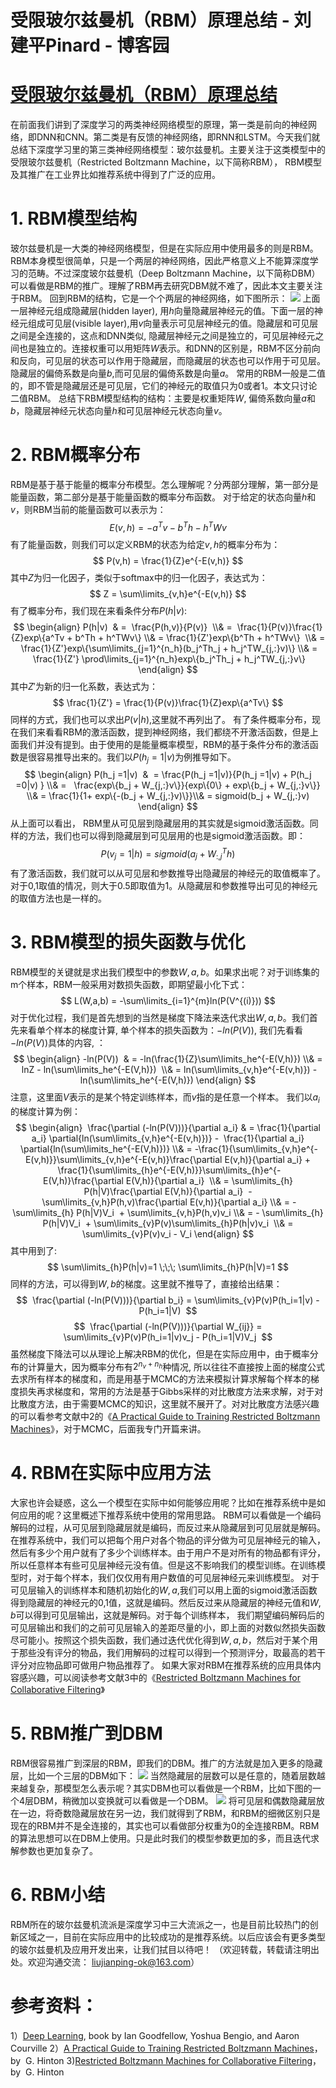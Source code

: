 
# 受限玻尔兹曼机（RBM）原理总结 - 刘建平Pinard - 博客园






# [受限玻尔兹曼机（RBM）原理总结](https://www.cnblogs.com/pinard/p/6530523.html)
在前面我们讲到了深度学习的两类神经网络模型的原理，第一类是前向的神经网络，即DNN和CNN。第二类是有反馈的神经网络，即RNN和LSTM。今天我们就总结下深度学习里的第三类神经网络模型：玻尔兹曼机。主要关注于这类模型中的受限玻尔兹曼机（Restricted Boltzmann Machine，以下简称RBM）， RBM模型及其推广在工业界比如推荐系统中得到了广泛的应用。
# 1. RBM模型结构
玻尔兹曼机是一大类的神经网络模型，但是在实际应用中使用最多的则是RBM。RBM本身模型很简单，只是一个两层的神经网络，因此严格意义上不能算深度学习的范畴。不过深度玻尔兹曼机（Deep Boltzmann Machine，以下简称DBM）可以看做是RBM的推广。理解了RBM再去研究DBM就不难了，因此本文主要关注于RBM。
回到RBM的结构，它是一个个两层的神经网络，如下图所示：
![](https://images2015.cnblogs.com/blog/1042406/201703/1042406-20170310142842732-1310906560.jpg)
上面一层神经元组成隐藏层(hidden layer), 用$h$向量隐藏层神经元的值。下面一层的神经元组成可见层(visible layer),用$v$向量表示可见层神经元的值。隐藏层和可见层之间是全连接的，这点和DNN类似, 隐藏层神经元之间是独立的，可见层神经元之间也是独立的。连接权重可以用矩阵$W$表示。和DNN的区别是，RBM不区分前向和反向，可见层的状态可以作用于隐藏层，而隐藏层的状态也可以作用于可见层。隐藏层的偏倚系数是向量$b$,而可见层的偏倚系数是向量$a$。
常用的RBM一般是二值的，即不管是隐藏层还是可见层，它们的神经元的取值只为0或者1。本文只讨论二值RBM。
总结下RBM模型结构的结构：主要是权重矩阵$W$, 偏倚系数向量$a$和$b$，隐藏层神经元状态向量$h$和可见层神经元状态向量$v$。
# 2. RBM概率分布
RBM是基于基于能量的概率分布模型。怎么理解呢？分两部分理解，第一部分是能量函数，第二部分是基于能量函数的概率分布函数。
对于给定的状态向量$h$和$v$，则RBM当前的能量函数可以表示为：
$$
E(v,h) = -a^Tv - b^Th - h^TWv 
$$
有了能量函数，则我们可以定义RBM的状态为给定$v,h$的概率分布为：
$$
P(v,h) = \frac{1}{Z}e^{-E(v,h)}
$$
其中$Z$为归一化因子，类似于softmax中的归一化因子，表达式为：
$$
Z = \sum\limits_{v,h}e^{-E(v,h)}
$$
有了概率分布，我们现在来看条件分布$P(h|v)$:
$$
 \begin{align} P(h|v)  & =  \frac{P(h,v)}{P(v)}  \\& =  \frac{1}{P(v)}\frac{1}{Z}exp\{a^Tv + b^Th + h^TWv\} \\& = \frac{1}{Z'}exp\{b^Th + h^TWv\}  \\& =  \frac{1}{Z'}exp\{\sum\limits_{j=1}^{n_h}(b_j^Th_j + h_j^TW_{j,:}v)\} \\& =  \frac{1}{Z'} \prod\limits_{j=1}^{n_h}exp\{b_j^Th_j + h_j^TW_{j,:}v\} \end{align} 
$$
其中$Z'$为新的归一化系数，表达式为：
$$
\frac{1}{Z'} = \frac{1}{P(v)}\frac{1}{Z}exp\{a^Tv\}
$$
同样的方式，我们也可以求出$P(v|h)$,这里就不再列出了。
有了条件概率分布，现在我们来看看RBM的激活函数，提到神经网络，我们都绕不开激活函数，但是上面我们并没有提到。由于使用的是能量概率模型，RBM的基于条件分布的激活函数是很容易推导出来的。我们以$P(h_j=1|v)$为例推导如下。
$$
 \begin{align} P(h_j =1|v)  &  = \frac{P(h_j =1|v)}{P(h_j =1|v) + P(h_j =0|v) } \\& =   \frac{exp\{b_j + W_{j,:}v\}}{exp\{0\} + exp\{b_j + W_{j,:}v\}} \\& = \frac{1}{1+ exp\{-(b_j + W_{j,:}v)\}}\\& = sigmoid(b_j + W_{j,:}v) \end{align}
$$
从上面可以看出， RBM里从可见层到隐藏层用的其实就是sigmoid激活函数。同样的方法，我们也可以得到隐藏层到可见层用的也是sigmoid激活函数。即：
$$
 P(v_j =1|h) = sigmoid(a_j + W_{:,j}^Th)
$$
有了激活函数，我们就可以从可见层和参数推导出隐藏层的神经元的取值概率了。对于0,1取值的情况，则大于0.5即取值为1。从隐藏层和参数推导出可见的神经元的取值方法也是一样的。
# 3. RBM模型的损失函数与优化
RBM模型的关键就是求出我们模型中的参数$W,a,b$。如果求出呢？对于训练集的m个样本，RBM一般采用对数损失函数，即期望最小化下式：
$$
L(W,a,b) = -\sum\limits_{i=1}^{m}ln(P(V^{(i)}))
$$
对于优化过程，我们是首先想到的当然是梯度下降法来迭代求出$W,a,b$。我们首先来看单个样本的梯度计算, 单个样本的损失函数为：$-ln(P(V))$, 我们先看看$-ln(P(V))$具体的内容, ：
$$
 \begin{align} -ln(P(V))  & = -ln(\frac{1}{Z}\sum\limits_he^{-E(V,h)}) \\& =  lnZ - ln(\sum\limits_he^{-E(V,h)})  \\& = ln(\sum\limits_{v,h}e^{-E(v,h)}) - ln(\sum\limits_he^{-E(V,h)}) \end{align} 
$$
注意，这里面$V$表示的是某个特定训练样本，而$v$指的是任意一个样本。
我们以$a_i$的梯度计算为例：
$$
\begin{align}  \frac{\partial (-ln(P(V)))}{\partial a_i} & = \frac{1}{\partial a_i} \partial{ln(\sum\limits_{v,h}e^{-E(v,h)})} -  \frac{1}{\partial a_i}  \partial{ln(\sum\limits_he^{-E(V,h)})} \\& = -\frac{1}{\sum\limits_{v,h}e^{-E(v,h)}}\sum\limits_{v,h}e^{-E(v,h)}\frac{\partial E(v,h)}{\partial a_i} +  \frac{1}{\sum\limits_{h}e^{-E(V,h)}}\sum\limits_{h}e^{-E(V,h)}\frac{\partial E(V,h)}{\partial a_i}  \\& = \sum\limits_{h} P(h|V)\frac{\partial E(V,h)}{\partial a_i}  - \sum\limits_{v,h}P(h,v)\frac{\partial E(v,h)}{\partial a_i} \\& = - \sum\limits_{h} P(h|V)V_i  + \sum\limits_{v,h}P(h,v)v_i \\& = - \sum\limits_{h} P(h|V)V_i  + \sum\limits_{v}P(v)\sum\limits_{h}P(h|v)v_i  \\& = \sum\limits_{v}P(v)v_i - V_i \end{align} 
$$
其中用到了:
$$
\sum\limits_{h}P(h|v)=1 \;\;\; \sum\limits_{h}P(h|V)=1
$$
同样的方法，可以得到$W,b$的梯度。这里就不推导了，直接给出结果：
$$
 \frac{\partial (-ln(P(V)))}{\partial b_i} = \sum\limits_{v}P(v)P(h_i=1|v) - P(h_i=1|V) 
$$
$$
 \frac{\partial (-ln(P(V)))}{\partial W_{ij}} = \sum\limits_{v}P(v)P(h_i=1|v)v_j - P(h_i=1|V)V_j 
$$
虽然梯度下降法可以从理论上解决RBM的优化，但是在实际应用中，由于概率分布的计算量大，因为概率分布有$2^{n_v+n_h}$种情况, 所以往往不直接按上面的梯度公式去求所有样本的梯度和，而是用基于MCMC的方法来模拟计算求解每个样本的梯度损失再求梯度和，常用的方法是基于Gibbs采样的对比散度方法来求解，对于对比散度方法，由于需要MCMC的知识，这里就不展开了。对对比散度方法感兴趣的可以看参考文献中2的《[A Practical Guide to Training Restricted Boltzmann Machines](http://wenku.baidu.com/link?url=WQcsja9zHgM4YPdz3KbC28GnF8aP_QdwRnsclnrY-j8bv-xw5kPgeus3ISeVDAmiTp6TCibNZNps92HhjEwhM9xKt2aCmxAGrTulQmVR3Wi)》，对于MCMC，后面我专门开篇来讲。
# 4. RBM在实际中应用方法
大家也许会疑惑，这么一个模型在实际中如何能够应用呢？比如在推荐系统中是如何应用的呢？这里概述下推荐系统中使用的常用思路。
RBM可以看做是一个编码解码的过程，从可见层到隐藏层就是编码，而反过来从隐藏层到可见层就是解码。在推荐系统中，我们可以把每个用户对各个物品的评分做为可见层神经元的输入，然后有多少个用户就有了多少个训练样本。由于用户不是对所有的物品都有评分，所以任意样本有些可见层神经元没有值。但是这不影响我们的模型训练。在训练模型时，对于每个样本，我们仅仅用有用户数值的可见层神经元来训练模型。
对于可见层输入的训练样本和随机初始化的$W,a$,我们可以用上面的sigmoid激活函数得到隐藏层的神经元的0,1值，这就是编码。然后反过来从隐藏层的神经元值和$W,b$可以得到可见层输出，这就是解码。对于每个训练样本， 我们期望编码解码后的可见层输出和我们的之前可见层输入的差距尽量的小，即上面的对数似然损失函数尽可能小。按照这个损失函数，我们通过迭代优化得到$W,a,b$，然后对于某个用于那些没有评分的物品，我们用解码的过程可以得到一个预测评分，取最高的若干评分对应物品即可做用户物品推荐了。
如果大家对RBM在推荐系统的应用具体内容感兴趣，可以阅读参考文献3中的《[Restricted Boltzmann Machines for Collaborative Filtering](http://www.cs.toronto.edu/~rsalakhu/papers/rbmcf.pdf)》
# 5. RBM推广到DBM
RBM很容易推广到深层的RBM，即我们的DBM。推广的方法就是加入更多的隐藏层，比如一个三层的DBM如下：
![](https://images2015.cnblogs.com/blog/1042406/201703/1042406-20170311093241029-904578994.png)
当然隐藏层的层数可以是任意的，随着层数越来越复杂，那模型怎么表示呢？其实DBM也可以看做是一个RBM，比如下图的一个4层DBM，稍微加以变换就可以看做是一个DBM。
![](https://images2015.cnblogs.com/blog/1042406/201703/1042406-20170311093645686-1609294221.png)
将可见层和偶数隐藏层放在一边，将奇数隐藏层放在另一边，我们就得到了RBM，和RBM的细微区别只是现在的RBM并不是全连接的，其实也可以看做部分权重为0的全连接RBM。RBM的算法思想可以在DBM上使用。只是此时我们的模型参数更加的多，而且迭代求解参数也更加复杂了。
# 6. RBM小结
RBM所在的玻尔兹曼机流派是深度学习中三大流派之一，也是目前比较热门的创新区域之一，目前在实际应用中的比较成功的是推荐系统。以后应该会有更多类型的玻尔兹曼机及应用开发出来，让我们拭目以待吧！
（欢迎转载，转载请注明出处。欢迎沟通交流： liujianping-ok@163.com）
# 参考资料：
1）[Deep Learning](http://www.deeplearningbook.org/), book by Ian Goodfellow, Yoshua Bengio, and Aaron Courville
2）[A Practical Guide to Training Restricted Boltzmann Machines](http://wenku.baidu.com/link?url=WQcsja9zHgM4YPdz3KbC28GnF8aP_QdwRnsclnrY-j8bv-xw5kPgeus3ISeVDAmiTp6TCibNZNps92HhjEwhM9xKt2aCmxAGrTulQmVR3Wi)， by  G. Hinton
3)[Restricted Boltzmann Machines for Collaborative Filtering](http://www.cs.toronto.edu/~rsalakhu/papers/rbmcf.pdf)， by  G. Hinton






